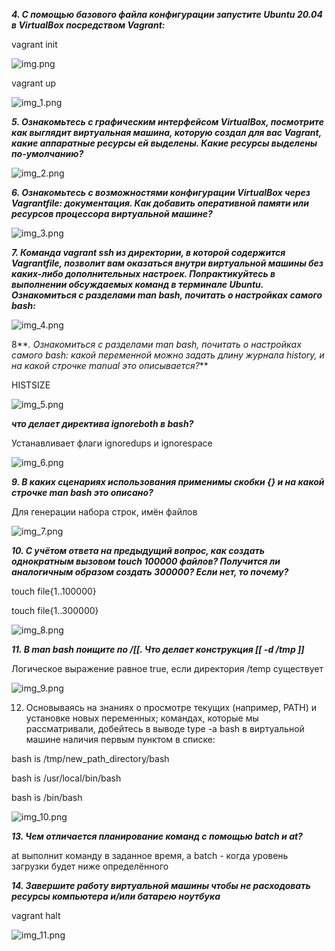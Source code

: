 **_4. С помощью базового файла конфигурации запустите Ubuntu 20.04 в VirtualBox посредством Vagrant:_**

vagrant init

![img.png](img.png)

vagrant up

![img_1.png](img_1.png)

**_5. Ознакомьтесь с графическим интерфейсом VirtualBox, посмотрите как выглядит виртуальная машина, которую создал для вас Vagrant, какие аппаратные ресурсы ей выделены. Какие ресурсы выделены по-умолчанию?_**

![img_2.png](img_2.png)

**_6. Ознакомьтесь с возможностями конфигурации VirtualBox через Vagrantfile: документация. Как добавить оперативной памяти или ресурсов процессора виртуальной машине?_**

![img_3.png](img_3.png)

**_7. Команда vagrant ssh из директории, в которой содержится Vagrantfile, позволит вам оказаться внутри виртуальной машины без каких-либо дополнительных настроек. Попрактикуйтесь в выполнении обсуждаемых команд в терминале Ubuntu.
Ознакомиться с разделами man bash, почитать о настройках самого bash:_**

![img_4.png](img_4.png)

8**_. Ознакомиться с разделами man bash, почитать о настройках самого bash:
какой переменной можно задать длину журнала history, и на какой строчке manual это описывается?_**

HISTSIZE 

![img_5.png](img_5.png)

**_что делает директива ignoreboth в bash?_**

Устанавливает флаги ignoredups и ignorespace

![img_6.png](img_6.png)


**_9. В каких сценариях использования применимы скобки {} и на какой строчке man bash это описано?_**

Для генерации набора строк, имён файлов 

![img_7.png](img_7.png)


_**10. С учётом ответа на предыдущий вопрос, как создать однократным вызовом touch 100000 файлов? Получится ли аналогичным образом создать 300000? Если нет, то почему?**_

touch file{1..100000}

touch file{1..300000}

![img_8.png](img_8.png)

**_11. В man bash поищите по /\[\[. Что делает конструкция [[ -d /tmp ]]_**

Логическое выражение равное true, если директория /temp существует 

![img_9.png](img_9.png)

12. Основываясь на знаниях о просмотре текущих (например, PATH) и установке новых переменных; командах, которые мы рассматривали, добейтесь в выводе type -a bash в виртуальной машине наличия первым пунктом в списке:

bash is /tmp/new_path_directory/bash

bash is /usr/local/bin/bash

bash is /bin/bash

![img_10.png](img_10.png)


**_13. Чем отличается планирование команд с помощью batch и at?_**

at выполнит команду в заданное время, а batch - когда уровень загрузки будет ниже определённого


_**14. Завершите работу виртуальной машины чтобы не расходовать ресурсы компьютера и/или батарею ноутбука**_

vagrant halt

![img_11.png](img_11.png)